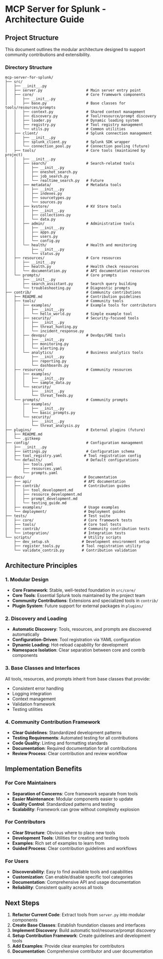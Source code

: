 # MCP Server for Splunk - Architecture Guide

## Project Structure

This document outlines the modular architecture designed to support community contributions and extensibility.

### Directory Structure

```
mcp-server-for-splunk/
├── src/
│   ├── __init__.py
│   ├── server.py                    # Main server entry point
│   ├── core/                        # Core framework components
│   │   ├── __init__.py
│   │   ├── base.py                  # Base classes for tools/resources/prompts
│   │   ├── context.py               # Shared context management
│   │   ├── discovery.py             # Tool/resource/prompt discovery
│   │   ├── loader.py                # Dynamic loading system
│   │   ├── registry.py              # Tool registry management
│   │   └── utils.py                 # Common utilities
│   ├── client/                      # Splunk connection management
│   │   ├── __init__.py
│   │   ├── splunk_client.py         # Splunk SDK wrapper
│   │   └── connection_pool.py       # Connection pooling (future)
│   ├── tools/                       # Core tools (maintained by project)
│   │   ├── __init__.py
│   │   ├── search/                  # Search-related tools
│   │   │   ├── __init__.py
│   │   │   ├── oneshot_search.py
│   │   │   ├── job_search.py
│   │   │   └── realtime_search.py   # Future
│   │   ├── metadata/                # Metadata tools
│   │   │   ├── __init__.py
│   │   │   ├── indexes.py
│   │   │   ├── sourcetypes.py
│   │   │   └── sources.py
│   │   ├── kvstore/                 # KV Store tools
│   │   │   ├── __init__.py
│   │   │   ├── collections.py
│   │   │   └── data.py
│   │   ├── admin/                   # Administrative tools
│   │   │   ├── __init__.py
│   │   │   ├── apps.py
│   │   │   ├── users.py
│   │   │   └── config.py
│   │   └── health/                  # Health and monitoring
│   │       ├── __init__.py
│   │       └── status.py
│   ├── resources/                   # Core resources
│   │   ├── __init__.py
│   │   ├── health.py                # Health check resources
│   │   └── documentation.py         # API documentation resources
│   └── prompts/                     # Core prompts
│       ├── __init__.py
│       ├── search_assistant.py      # Search query building
│       └── troubleshooting.py       # Diagnostic prompts
├── contrib/                         # Community contributions
│   ├── README.md                    # Contribution guidelines
│   ├── tools/                       # Community tools
│   │   ├── examples/                # Example tools for contributors
│   │   │   ├── __init__.py
│   │   │   └── hello_world.py       # Simple example tool
│   │   ├── security/                # Security-focused tools
│   │   │   ├── __init__.py
│   │   │   ├── threat_hunting.py
│   │   │   └── incident_response.py
│   │   ├── devops/                  # DevOps/SRE tools
│   │   │   ├── __init__.py
│   │   │   ├── monitoring.py
│   │   │   └── alerting.py
│   │   └── analytics/               # Business analytics tools
│   │       ├── __init__.py
│   │       ├── reporting.py
│   │       └── dashboards.py
│   ├── resources/                   # Community resources
│   │   ├── examples/
│   │   │   ├── __init__.py
│   │   │   └── sample_data.py
│   │   └── security/
│   │       ├── __init__.py
│   │       └── threat_feeds.py
│   └── prompts/                     # Community prompts
│       ├── examples/
│       │   ├── __init__.py
│       │   └── basic_prompts.py
│       └── security/
│           ├── __init__.py
│           └── threat_analysis.py
├── plugins/                         # External plugins (future)
│   ├── README.md
│   └── .gitkeep
├── config/                          # Configuration management
│   ├── __init__.py
│   ├── settings.py                  # Configuration schema
│   ├── tool_registry.yaml          # Tool registration config
│   └── defaults/                    # Default configurations
│       ├── tools.yaml
│       ├── resources.yaml
│       └── prompts.yaml
├── docs/                           # Documentation
│   ├── api/                        # API documentation
│   ├── contrib/                    # Contribution guides
│   │   ├── tool_development.md
│   │   ├── resource_development.md
│   │   ├── prompt_development.md
│   │   └── testing_guide.md
│   ├── examples/                   # Usage examples
│   └── deployment/                 # Deployment guides
├── tests/                          # Test suite
│   ├── core/                       # Core framework tests
│   ├── tools/                      # Core tool tests
│   ├── contrib/                    # Community contribution tests
│   └── integration/                # Integration tests
└── scripts/                        # Utility scripts
    ├── dev_setup.sh               # Development environment setup
    ├── register_tools.py          # Tool registration utility
    └── validate_contrib.py        # Contribution validation
```

## Architecture Principles

### 1. Modular Design
- **Core Framework**: Stable, well-tested foundation in `src/core/`
- **Core Tools**: Essential Splunk tools maintained by the project team
- **Community Contributions**: Extensions and specialized tools in `contrib/`
- **Plugin System**: Future support for external packages in `plugins/`

### 2. Discovery and Loading
- **Automatic Discovery**: Tools, resources, and prompts are discovered automatically
- **Configuration-Driven**: Tool registration via YAML configuration
- **Dynamic Loading**: Hot-reload capability for development
- **Namespace Isolation**: Clear separation between core and contrib components

### 3. Base Classes and Interfaces
All tools, resources, and prompts inherit from base classes that provide:
- Consistent error handling
- Logging integration
- Context management
- Validation framework
- Testing utilities

### 4. Community Contribution Framework
- **Clear Guidelines**: Standardized development patterns
- **Testing Requirements**: Automated testing for all contributions
- **Code Quality**: Linting and formatting standards
- **Documentation**: Required documentation for all contributions
- **Review Process**: Clear contribution and review workflow

## Implementation Benefits

### For Core Maintainers
- **Separation of Concerns**: Core framework separate from tools
- **Easier Maintenance**: Modular components easier to update
- **Quality Control**: Standardized patterns and testing
- **Scalability**: Framework can grow without complexity explosion

### For Contributors
- **Clear Structure**: Obvious where to place new tools
- **Development Tools**: Utilities for creating and testing tools
- **Examples**: Rich set of examples to learn from
- **Guided Process**: Clear contribution guidelines and workflows

### For Users
- **Discoverability**: Easy to find available tools and capabilities
- **Customization**: Can enable/disable specific tool categories
- **Documentation**: Comprehensive API and usage documentation
- **Reliability**: Consistent quality across all tools

## Next Steps

1. **Refactor Current Code**: Extract tools from `server.py` into modular components
2. **Create Base Classes**: Establish foundation classes and interfaces
3. **Implement Discovery**: Build automatic tool/resource/prompt discovery
4. **Setup Contribution Framework**: Create guidelines and development tools
5. **Add Examples**: Provide clear examples for contributors
6. **Documentation**: Comprehensive contributor and user documentation
